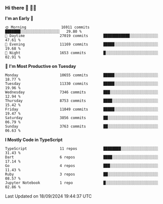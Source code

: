 ### Hi there 👋 🧑‍💻



<!--START_SECTION:waka-->
**I'm an Early 🐤** 

```text
🌞 Morning                16911 commits       ███████░░░░░░░░░░░░░░░░░░   29.80 % 
🌆 Daytime                27019 commits       ████████████░░░░░░░░░░░░░   47.61 % 
🌃 Evening                11169 commits       █████░░░░░░░░░░░░░░░░░░░░   19.68 % 
🌙 Night                  1653 commits        █░░░░░░░░░░░░░░░░░░░░░░░░   02.91 % 
```
📅 **I'm Most Productive on Tuesday** 

```text
Monday                   10655 commits       █████░░░░░░░░░░░░░░░░░░░░   18.77 % 
Tuesday                  11330 commits       █████░░░░░░░░░░░░░░░░░░░░   19.96 % 
Wednesday                7346 commits        ███░░░░░░░░░░░░░░░░░░░░░░   12.94 % 
Thursday                 8753 commits        ████░░░░░░░░░░░░░░░░░░░░░   15.42 % 
Friday                   11049 commits       █████░░░░░░░░░░░░░░░░░░░░   19.47 % 
Saturday                 3856 commits        ██░░░░░░░░░░░░░░░░░░░░░░░   06.79 % 
Sunday                   3763 commits        ██░░░░░░░░░░░░░░░░░░░░░░░   06.63 % 
```


**I Mostly Code in TypeScript** 

```text
TypeScript               11 repos            ████████░░░░░░░░░░░░░░░░░   31.43 % 
Dart                     6 repos             ████░░░░░░░░░░░░░░░░░░░░░   17.14 % 
Go                       4 repos             ███░░░░░░░░░░░░░░░░░░░░░░   11.43 % 
Ruby                     3 repos             ██░░░░░░░░░░░░░░░░░░░░░░░   08.57 % 
Jupyter Notebook         1 repo              █░░░░░░░░░░░░░░░░░░░░░░░░   02.86 % 
```




 Last Updated on 18/09/2024 19:44:37 UTC
<!--END_SECTION:waka-->


